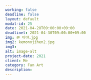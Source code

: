 ```yaml
---
working: false  
deadline: false
layout: default
modal-id: 25
date: 2021-04-28T09:00:00+09:00
deadlinet: 2021-04-30T09:00:00+09:00
img: 콘 아야.jpg
img2: kemonojihen2.jpg
img3: 
alt: image-alt
project-date: 2021
client: Me
category: Fan Art
description:
---
```

